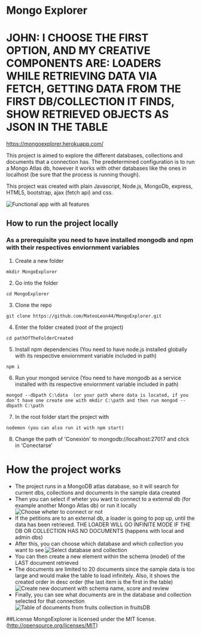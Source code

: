 # Mongo Explorer
# JOHN: I CHOOSE THE FIRST OPTION, AND MY CREATIVE COMPONENTS ARE: LOADERS WHILE RETRIEVING DATA VIA FETCH, GETTING DATA FROM THE FIRST DB/COLLECTION IT FINDS, SHOW RETRIEVED OBJECTS AS JSON IN THE TABLE

https://mongoexplorer.herokuapp.com/

This project is aimed to explore the different databases, collections and documents that a connection has. The predetermined configuration is to run a Mongo Atlas db, however it works with other databases like the ones in localhost (be sure that the process is running though).

This project was created with plain Javascript, Node.js, MongoDb, express, HTML5, bootstrap, ajax (fetch api) and css.

![Functional app with all features](https://i.imgur.com/JkrL5eg.png "Full app")

## How to run the project locally
### As a prerequisite you need to have installed mongodb and npm with their respectives enviornment variables

1. Create a new folder
``` 
mkdir MongoExplorer
```
2. Go into the folder
```
cd MongoExplorer
```
3. Clone the repo
```
git clone https://github.com/MateoLeon44/MongoExplorer.git
```
4. Enter the folder created (root of the project)
```
cd pathOfTheFolderCreated
```
5. Install npm dependencies (You need to have node.js installed globally with its respective enviornment variable included in path)
```
npm i
```
6. Run your mongod service (You need to have mongodb as a service installed with its respective enviornment variable included in path)
```
mongod --dbpath C:\data  (or your path where data is located, if you don't have one create one with mkdir C:\path and then run mongod --dbpath C:\path
```
7. In the root folder start the project with
```
nodemon (you can also run it with npm start)
```
8. Change the path of 'Conexión' to mongodb://localhost:27017 and click in 'Conectarse'
# How the project works

* The project runs in a MongoDB atlas database, so it will search for current dbs, collections and documents in the sample data created
* Then you can select if wheter you want to connect to a external db (for example another Mongo Atlas db) or run it  locally
![Choose wheter to connect or not](https://i.imgur.com/YEBRX3o.png "Connection")
* If the petitions are to an external db, a loader is going to pop up, until the data has been retrieved. THE LOADER WILL GO INFINITE MODE IF THE DB OR COLLECTION HAS NO DOCUMENTS (happens with local and admin dbs)
* After this, you can choose which database and which collection you want to see
![Select database and collection](https://i.imgur.com/Al5TDWL.png "Select db/col")
* You can then create a new element within the schema (model) of the LAST document retrieved
* The documents are limited to 20 documents since the sample data is too large and would make the table to load infinitely. Also, it shows the created order in desc order (the last item is the first in the table)
![Create new document with schema name, score and review](https://i.imgur.com/UBeLdna.png  "New fruit document")
* Finally, you can see what documents are in the database and collection selected for that connection
![Table of documents from fruits collection in fruitsDB](https://i.imgur.com/uObajnK.png "Fruit documents")

##License
MongoExplorer is licensed under the MIT license. (http://opensource.org/licenses/MIT)
